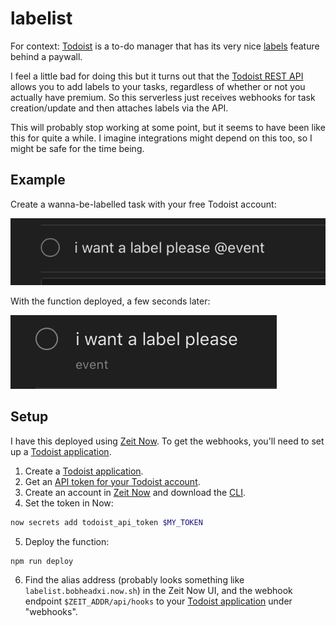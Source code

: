 # labelist

For context: [Todoist](https://todoist.com) is a to-do manager that has
its very nice [labels](https://get.todoist.help/hc/en-us/articles/205195042-Labels)
feature behind a paywall.

I feel a little bad for doing this but it turns out that the
[Todoist REST API](https://developer.todoist.com/rest/v1/#update-a-task) allows
you to add labels to your tasks, regardless of whether or not you actually have
premium. So this serverless just receives webhooks for task creation/update and
then attaches labels via the API.

This will probably stop working at some point, but it seems to have been like
this for quite a while. I imagine integrations might depend on this too, so I
might be safe for the time being.

## Example

Create a wanna-be-labelled task with your free Todoist account:

![before](./.static/example_before.png)

With the function deployed, a few seconds later:

![after](./.static/example_after.png)

## Setup

I have this deployed using [Zeit Now](https://zeit.co). To get the webhooks,
you'll need to set up a [Todoist application](https://developer.todoist.com/appconsole.html).

1. Create a [Todoist application](https://developer.todoist.com/appconsole.html).
2. Get an [API token for your Todoist account](https://todoist.com/prefs/integrations).
3. Create an account in [Zeit Now](https://zeit.co) and download the [CLI](https://github.com/zeit/now).
4. Set the token in Now:

```sh
now secrets add todoist_api_token $MY_TOKEN
```

5. Deploy the function:

```sh
npm run deploy
```

6. Find the alias address (probably looks something like `labelist.bobheadxi.now.sh`)
  in the Zeit Now UI, and the webhook endpoint `$ZEIT_ADDR/api/hooks` to your
  [Todoist application](https://developer.todoist.com/appconsole.html) under
  "webhooks".
